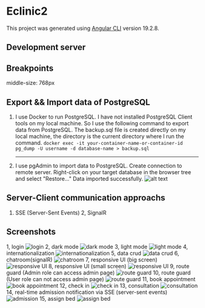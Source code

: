 # Eclinic2

This project was generated using [Angular CLI](https://github.com/angular/angular-cli) version 19.2.8.

## Development server

## Breakpoints

middle-size: 768px

## Export && Import data of PostgreSQL

1. I use Docker to run PostgreSQL.
   I have not installed PostgreSQL Client tools on my local machine. So I use the following command to export data from PostgreSQL.
   The backup.sql file is created directly on my local machine, the directory is the current directory where I run the command.
   `docker exec -it your-container-name-or-container-id pg_dump -U username -d database-name > backup.sql`

   ***

2. I use pgAdmin to import data to PostgreSQL.
   Create connection to remote server.
   Right-click on your target database in the browser tree and select "Restore..."
   Data imported successfully.
   ![alt text](./screenshots/import-pgAdmin.png)

## Server-Client communication approachs

1. SSE (Server-Sent Events)
   2, SignalR

## Screenshots

1, login
![login](/screenshots/1-login.png)
2, dark mode
![dark mode](/screenshots/2-darkmode.png)
3, light mode
![light mode](/screenshots/3-lightmode.png)
4, internationalization
![internationalization](/screenshots/4-internationallize.png)
5, data crud
![data crud](/screenshots/5-crud.png)
6, chatroom(signalR)
![chatroom](/screenshots/6-chatroom-signalR.png)
7, responsive UI (big screen)
![responsive UI](/screenshots/7-responsive-big.png)
8, responsive UI (small screen)
![responsive UI](/screenshots/7-responsive-small.png)
9, route guard (Admin role can access admin page)
![route guard](/screenshots/8-login-log-admin.png)
10, route guard (User role can not access admin page)
![route guard](/screenshots/8-login-log-non-admin.png)
11, book appointment
![book appointment](/screenshots/11-booking.png)
12, check in
![check in](/screenshots/12-checkin.png)
13, consultation
![consultation](/screenshots/13-consulation.png)
14, real-time admission notification via SSE (server-sent events)
![admission](/screenshots/14-admission-real-time-sse.png)
15, assign bed
![assign bed](/screenshots/15-assign-bed.png)
